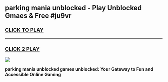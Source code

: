 
## parking mania unblocked - Play Unblocked Gmaes & Free #ju9vr
<h3>
<a href="https://news.freeplayer.one?title=parking_mania_unblocked&ref=03M">CLICK TO PLAY</a></h3>
<hr>

<h3>
<a href="https://news.freeplayer.one?title=parking_mania_unblocked&ref=03M">CLICK 2 PLAY</a>
  
</h3>

<a href="https://news.freeplayer.one?title=parking_mania_unblocked&ref=03M"><img src="https://clearcache.store/games.png"></a>


**parking mania unblocked games unblocked: Your Gateway to Fun and Accessible Online Gaming**
